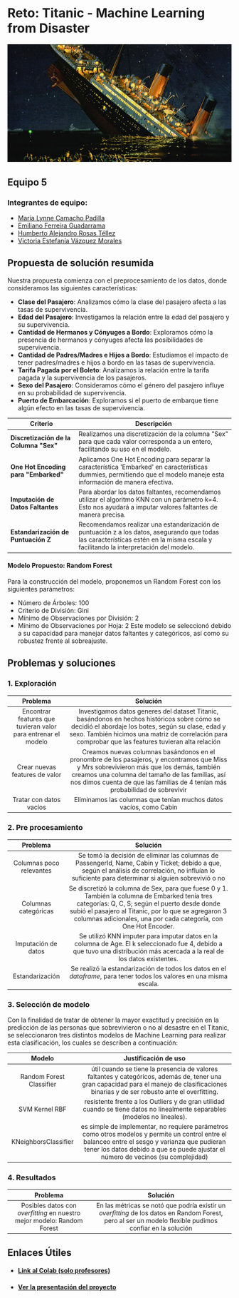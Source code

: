 # Reto: Titanic - Machine Learning from Disaster
<p align="center">
  <img src="Image/titanic.png" alt="Titanic Disaster">
</p>

## Equipo 5
### Integrantes de equipo:
- [María Lynne Camacho Padilla](mailto:a01423135@tec.mx)
- [Emiliano Ferreira Guadarrama](mailto:a01654418@tec.mx)
- [Humberto Alejandro Rosas Téllez](mailto:a01659823@tec.mx)
- [Victoria Estefanía Vázquez Morales](mailto:a01654095@tec.mx)  
## Propuesta de solución resumida
Nuestra propuesta comienza con el preprocesamiento de los datos, donde consideramos las siguientes características:
- **Clase del Pasajero**: Analizamos cómo la clase del pasajero afecta a las tasas de supervivencia.
- **Edad del Pasajero**: Investigamos la relación entre la edad del pasajero y su supervivencia.
- **Cantidad de Hermanos y Cónyuges a Bordo**: Exploramos cómo la presencia de hermanos y cónyuges afecta las posibilidades de supervivencia.
- **Cantidad de Padres/Madres e Hijos a Bordo**: Estudiamos el impacto de tener padres/madres e hijos a bordo en las tasas de supervivencia.
- **Tarifa Pagada por el Boleto**: Analizamos la relación entre la tarifa pagada y la supervivencia de los pasajeros.
- **Sexo del Pasajero**: Consideramos cómo el género del pasajero influye en su probabilidad de supervivencia.
- **Puerto de Embarcación**: Exploramos si el puerto de embarque tiene algún efecto en las tasas de supervivencia.
  
|       Criterio                | Descripción                                                                                                  |
| --------------------- | ------------------------------------------------------------------------------------------------------------ |
| **Discretización de la Columna "Sex"**         | Realizamos una discretización de la columna "Sex" para que cada valor corresponda a un entero, facilitando su uso en el modelo.                   |
| **One Hot Encoding para "Embarked"** | Aplicamos One Hot Encoding para separar la característica 'Embarked' en características dummies, permitiendo que el modelo maneje esta información de manera efectiva.   |
| **Imputación de Datos Faltantes**            | Para abordar los datos faltantes, recomendamos utilizar el algoritmo KNN con un parámetro k=4. Esto nos ayudará a imputar valores faltantes de manera precisa. |
| **Estandarización de Puntuación Z**        | Recomendamos realizar una estandarización de puntuación z a los datos, asegurando que todas las características estén en la misma escala y facilitando la interpretación del modelo. |

#### Modelo Propuesto: Random Forest
Para la construcción del modelo, proponemos un Random Forest con los siguientes parámetros:
- Número de Árboles: 100
- Criterio de División: Gini
- Mínimo de Observaciones por División: 2
- Mínimo de Observaciones por Hoja: 2
Este modelo se seleccionó debido a su capacidad para manejar datos faltantes y categóricos, así como su robustez frente al sobreajuste.
## Problemas y soluciones
### 1. Exploración
| Problema | Solución |
| :--: | :--: |
| Encontrar features que tuvieran valor para entrenar el modelo | Investigamos datos generes del dataset Titanic, basándonos en hechos históricos sobre cómo se decidió el abordaje los botes, según su clase, edad y sexo. También hicimos una matriz de correlación para comprobar que las features tuvieran alta relación |
| Crear nuevas features de valor | Creamos nuevas columnas basándonos en el pronombre de los pasajeros, y encontramos que Miss y Mrs sobrevivieron más que los demás, también creamos una columna del tamaño de las familias, así nos dimos cuenta de que las familias de 4 tenían más probabilidad de sobrevivir |
| Tratar con datos vacíos | Eliminamos las columnas que tenían muchos datos vacíos, como Cabin |
### 2. Pre procesamiento 
| Problema | Solución |
| :--: | :--: |
| Columnas poco relevantes | Se tomó la decisión de eliminar las columnas de PassengerId, Name, Cabin y Ticket; debido a que, según el análisis de correlación, no influían lo suficiente para determinar si alguien sobrevivió o no |
| Columnas categóricas | Se discretizó la columna de Sex, para que fuese 0 y 1. También la columna de Embarked tenía tres categorías: Q, C, S; según el puerto desde donde subió el pasajero al Titanic, por lo que se agregaron 3 columnas adicionales, una por cada categoría, con One Hot Encoder. |
| Imputación de datos | Se utilizó KNN imputer para imputar datos en la columna de Age. El k seleccionado fue 4, debido a que tuvo una distribución más acercada a la real de los datos existentes. |
|Estandarización| Se realizó la estandarización de todos los datos en el _dataframe_, para tener todos los valores en una misma escala.  
### 3. Selección de modelo 
Con la finalidad de tratar de obtener la mayor exactitud y precisión en la predicción de las personas que sobrevivieron o no al desastre en el Titanic, se seleccionaron tres distintos modelos de Machine Learning para realizar esta clasificación, los cuales se describen a continuación:

| Modelo | Justificación de uso |
| :--: | :--: |
| Random Forest Classifier | útil cuando se tiene la presencia de valores faltantes y categóricos, además de, tener una gran capacidad para el manejo de clasificaciones binarias y de ser robusto ante el overfitting. |
| SVM Kernel RBF | resistente frente a los Outliers y de gran utilidad cuando se tiene datos no linealmente separables (modelos no lineales). |
| KNeighborsClassifier| es simple de implementar, no requiere parámetros como otros modelos y permite un control entre el balanceo entre el sesgo y varianza que pudieran tener los datos debido a que se puede ajustar el número de vecinos (su complejidad) |
### 4. Resultados 
| Problema | Solución |
| :--: | :--: |
| Posibles datos con _overfitting_ en nuestro mejor modelo: Random Forest | En las métricas se notó que podría existir un _overfitting_ de los datos en Random Forest, pero al ser un modelo flexible pudimos confiar en la solución 
## Enlaces Útiles
- #### [Link al Colab (solo profesores)](https://colab.research.google.com/drive/1Nw_dUGjtbyqSekWWKl9ucUqSrzp3orcj?usp=sharing)
- #### [Ver la presentación del proyecto](E5_RetoTitanic.pdf)
